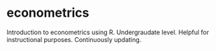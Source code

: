 # econometrics

Introduction to econometrics using R. Undergraudate level. Helpful for instructional purposes. Continuously updating.
